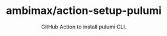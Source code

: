 <h1 align="center">ambimax/action-setup-pulumi</h1>

<p align="center">
  GitHub Action to install pulumi CLI.
</p>
